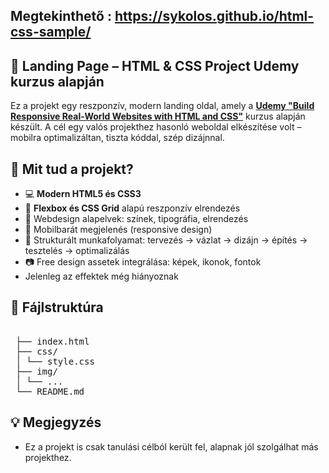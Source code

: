 ## Megtekinthető : https://sykolos.github.io/html-css-sample/

## 🥗 Landing Page – HTML & CSS Project Udemy kurzus alapján

Ez a projekt egy reszponzív, modern landing oldal, amely a **[Udemy "Build Responsive Real-World Websites with HTML and CSS"](https://www.udemy.com/course/design-and-develop-a-killer-website-with-html5-and-css3/)** kurzus alapján készült. 
A cél egy valós projekthez hasonló weboldal elkészítése volt – mobilra optimalizáltan, tiszta kóddal, szép dizájnnal.

## 🎯 Mit tud a projekt?

- 💻 **Modern HTML5 és CSS3**
- 🔀 **Flexbox és CSS Grid** alapú reszponzív elrendezés
- 🎨 Webdesign alapelvek: színek, tipográfia, elrendezés
- 📱 Mobilbarát megjelenés (responsive design)
- 🚀 Strukturált munkafolyamat: tervezés → vázlat → dizájn → építés → tesztelés → optimalizálás
- 📷 Free design assetek integrálása: képek, ikonok, fontok
- Jelenleg az effektek még hiányoznak

## 📂 Fájlstruktúra
<pre> 
 ├── index.html 
 ├── css/ 
 │ └── style.css 
 ├── img/ 
 │ └── ... 
 └── README.md </pre>

## 💡 Megjegyzés
 - Ez a projekt is csak tanulási célból került fel, alapnak jól szolgálhat más projekthez.
